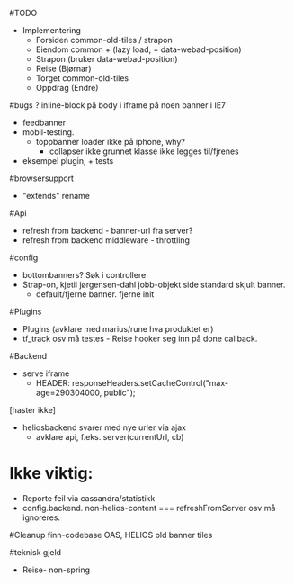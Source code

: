 #TODO
- Implementering
  - Forsiden  common-old-tiles / strapon
  - Eiendom   common + (lazy load, + data-webad-position)
  - Strapon   (bruker data-webad-position)
  - Reise     (Bjørnar)
  - Torget    common-old-tiles
  - Oppdrag   (Endre)

#bugs
? inline-block på body i iframe på noen banner i IE7
- feedbanner
- mobil-testing.
  - toppbanner loader ikke på iphone, why?
    - collapser ikke grunnet klasse ikke legges til/fjrenes
- eksempel plugin, + tests

#browsersupport
  - "extends" rename

#Api
- refresh from backend - banner-url fra server? 
- refresh from backend middleware - throttling

#config
- bottombanners? Søk i controllere
- Strap-on, kjetil jørgensen-dahl jobb-objekt side standard skjult banner.
    - default/fjerne banner. fjerne init

#Plugins
- Plugins (avklare med marius/rune hva produktet er)
- tf_track osv må testes   - Reise hooker seg inn på done callback.


#Backend
  - serve iframe 
    - HEADER: responseHeaders.setCacheControl("max-age=290304000, public");
  
  [haster ikke] 
  - heliosbackend svarer med nye urler via ajax
    - avklare api, f.eks. server(currentUrl, cb)
  
# Ikke viktig:
- Reporte feil via cassandra/statistikk
- config.backend. 
  non-helios-content === refreshFromServer osv må ignoreres.

#Cleanup finn-codebase
  OAS, HELIOS
  old banner tiles

#teknisk gjeld
  - Reise- non-spring